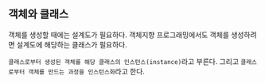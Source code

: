 ## 객체와 클래스
객체를 생성할 때에는 설계도가 필요하다. 객체지향 프로그래밍에서도 객체를 생성하려면 설계도에 해당하는 클래스가 필요하다.

`클래스로부터 생성된 객체를 해당 클래스의 인스턴스(instance)`라고 부른다. 그리고 `클래스로부터 객체를 만드는 과정을 인스턴스화`라고 한다.

